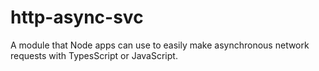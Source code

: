 # http-async-svc
A module that Node apps can use to easily make asynchronous network requests with TypesScript or JavaScript.
